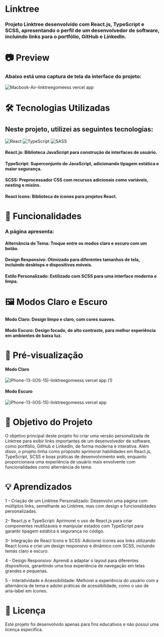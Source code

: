 # Linktree
### Projeto Linktree desenvolvido com React.js, TypeScript e SCSS, apresentando o perfil de um desenvolvedor de software, incluindo links para o portfólio, GitHub e LinkedIn.

# 📷 Preview
### Abaixo está uma captura de tela da interface do projeto:
![Macbook-Air-linktreegomeess vercel app](https://github.com/user-attachments/assets/40bc9ddb-07b7-4bea-a5cd-939280d73af1)

# 🛠️ Tecnologias Utilizadas
## Neste projeto, utilizei as seguintes tecnologias:
 ![React](https://img.shields.io/badge/react-%2320232a.svg?style=for-the-badge&logo=react&logoColor=%2361DAFB) ![TypeScript](https://img.shields.io/badge/typescript-%23007ACC.svg?style=for-the-badge&logo=typescript&logoColor=white) ![SASS](https://img.shields.io/badge/SASS-hotpink.svg?style=for-the-badge&logo=SASS&logoColor=white) 
#### React.js: Biblioteca JavaScript para construção de interfaces de usuário.
#### TypeScript: Superconjunto do JavaScript, adicionando tipagem estática e maior segurança.
#### SCSS: Preprocessador CSS com recursos adicionais como variáveis, nesting e mixins.
#### React Icons: Biblioteca de ícones para projetos React.

# 📑 Funcionalidades
### A página apresenta:
#### Alternância de Tema: Troque entre os modos claro e escuro com um botão. <br>

#### Design Responsivo: Otimizado para diferentes tamanhos de tela, incluindo desktops e dispositivos móveis. <br>

#### Estilo Personalizado: Estilizado com SCSS para uma interface moderna e limpa. <br>

# 🖼️ Modos Claro e Escuro
#### Modo Claro: Design limpo e claro, com cores suaves.
#### Modo Escuro: Design focado, de alto contraste, para melhor experiência em ambientes de baixa luz.

# 📸 Pré-visualização

#### Modo Claro
![iPhone-13-(iOS-15)-linktreegomeess vercel app (1)](https://github.com/user-attachments/assets/bc0e8ba3-3a40-446b-91b0-b2c026bdbfd2)


#### Modo Escuro
![iPhone-13-(iOS-15)-linktreegomeess vercel app](https://github.com/user-attachments/assets/3f3eed88-e04e-437c-a750-d05053f3444f)



# 🎯 Objetivo do Projeto
O objetivo principal deste projeto foi criar uma versão personalizada de Linktree para exibir links importantes de um desenvolvedor de software, como portfólio, GitHub e LinkedIn, de forma moderna e interativa. Além disso, o projeto tinha como propósito aprimorar habilidades em React.js, TypeScript, SCSS e boas práticas de desenvolvimento web, enquanto proporcionava uma experiência de usuário mais envolvente com funcionalidades como alternância de tema. <br>

# 💡 Aprendizados 
1 - Criação de um Linktree Personalizado: Desenvolvi uma página com múltiplos links, semelhante ao Linktree, mas com design e funcionalidades personalizadas.<br>

2- React.js e TypeScript: Aprimorei o uso de React.js para criar componentes reutilizáveis e manipular estados com TypeScript para garantir tipagem estática e segurança no código.<br>

3- Integração de React Icons e SCSS: Adicionei ícones aos links utilizando React Icons e criei um design responsivo e dinâmico com SCSS, incluindo temas claro e escuro.<br>

4 - Design Responsivo: Aprendi a adaptar o layout para diferentes dispositivos, garantindo uma boa experiência de navegação em telas grandes e pequenas.<br>

5 - Interatividade e Acessibilidade: Melhorei a experiência do usuário com a alternância de tema e adotei práticas de acessibilidade, como o uso de aria-label em ícones.<br>

# 📄 Licença
Este projeto foi desenvolvido apenas para fins educativos e não possui uma licença específica. <br>


